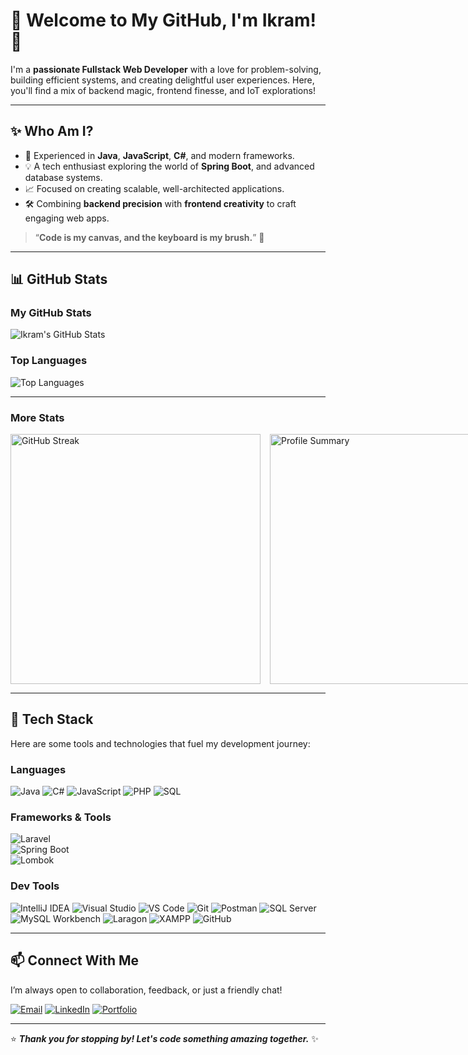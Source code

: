 # 👋 Welcome to My GitHub, I'm **Ikram**! 🚀

I'm a **passionate Fullstack Web Developer** with a love for problem-solving, building efficient systems, and creating delightful user experiences. Here, you'll find a mix of backend magic, frontend finesse, and IoT explorations!

---

## ✨ **Who Am I?**
- 🔧 Experienced in **Java**, **JavaScript**, **C#**, and modern frameworks.
- 💡 A tech enthusiast exploring the world of **Spring Boot**, and advanced database systems.
- 📈 Focused on creating scalable, well-architected applications.
- 🛠️ Combining **backend precision** with **frontend creativity** to craft engaging web apps.

> “**Code is my canvas, and the keyboard is my brush.**” 🎨

---

## 📊 **GitHub Stats**

### **My GitHub Stats**
![Ikram's GitHub Stats](https://github-readme-stats.vercel.app/api?username=IkrmMrbsy&show_icons=true&theme=tokyonight&count_private=true&hide_title=true)

### **Top Languages**
![Top Languages](https://github-readme-stats.vercel.app/api/top-langs/?username=IkrmMrbsy&layout=compact&theme=tokyonight&hide_title=true)

---

### **More Stats**  
<div style="display: flex; gap: 15px;">
  <img src="https://github-readme-streak-stats.herokuapp.com/?user=IkrmMrbsy&theme=tokyonight" alt="GitHub Streak" width="400"/>
  <img src="https://github-profile-summary-cards.vercel.app/api/cards/profile-details?username=IkrmMrbsy&theme=tokyonight" alt="Profile Summary" width="400"/>
</div>

---

## 🚀 **Tech Stack**
Here are some tools and technologies that fuel my development journey:  

### **Languages**  
![Java](https://img.shields.io/badge/-Java-007396?style=for-the-badge&logo=java&logoColor=white)
![C#](https://img.shields.io/badge/-C%23-239120?style=for-the-badge&logo=c-sharp&logoColor=white)
![JavaScript](https://img.shields.io/badge/-JavaScript-F7DF1E?style=for-the-badge&logo=javascript&logoColor=black)
![PHP](https://img.shields.io/badge/-PHP-777BB4?style=for-the-badge&logo=php&logoColor=white)
![SQL](https://img.shields.io/badge/-SQL-4479A1?style=for-the-badge&logo=MySQL&logoColor=white)

### **Frameworks & Tools**  
![Laravel](https://img.shields.io/badge/-Laravel-FF2D20?style=for-the-badge&logo=laravel&logoColor=white)  
![Spring Boot](https://img.shields.io/badge/-Spring%20Boot-6DB33F?style=for-the-badge&logo=spring-boot&logoColor=white)  
![Lombok](https://img.shields.io/badge/-Lombok-2C2255?style=for-the-badge&logoColor=white)

### **Dev Tools**
![IntelliJ IDEA](https://img.shields.io/badge/-IntelliJ%20IDEA-000000?style=for-the-badge&logo=intellij-idea&logoColor=white)
![Visual Studio](https://img.shields.io/badge/-Visual%20Studio-5C2D91?style=for-the-badge&logo=visual-studio&logoColor=white)
![VS Code](https://img.shields.io/badge/-VS%20Code-007ACC?style=for-the-badge&logo=visual-studio-code&logoColor=white)
![Git](https://img.shields.io/badge/-Git-F05032?style=for-the-badge&logo=git&logoColor=white)
![Postman](https://img.shields.io/badge/-Postman-FF6C37?style=for-the-badge&logo=postman&logoColor=white)
![SQL Server](https://img.shields.io/badge/-SQL%20Server-CC2927?style=for-the-badge&logo=microsoft-sql-server&logoColor=white)
![MySQL Workbench](https://img.shields.io/badge/-MySQL%20Workbench-4479A1?style=for-the-badge&logo=mysql&logoColor=white)
![Laragon](https://img.shields.io/badge/-Laragon-1F1F1F?style=for-the-badge&logo=laragon&logoColor=white)
![XAMPP](https://img.shields.io/badge/-XAMPP-FB7A24?style=for-the-badge&logo=xampp&logoColor=white)
![GitHub](https://img.shields.io/badge/-GitHub-181717?style=for-the-badge&logo=github&logoColor=white)

---

## 📫 **Connect With Me**
I’m always open to collaboration, feedback, or just a friendly chat!  

[![Email](https://img.shields.io/badge/Email-D14836?style=for-the-badge&logo=gmail&logoColor=white)](mailto:ikrammarbasy17@gmail.com)
[![LinkedIn](https://img.shields.io/badge/LinkedIn-0077B5?style=for-the-badge&logo=linkedin&logoColor=white)](https://www.linkedin.com/in/ikram-marbasy-9391b129a/)
[![Portfolio](https://img.shields.io/badge/Portfolio-000000?style=for-the-badge&logo=firefox&logoColor=white)](https://ikrmmrbsy.github.io/MyPortofolio/)

---

⭐️ **_Thank you for stopping by! Let's code something amazing together._** ✨
